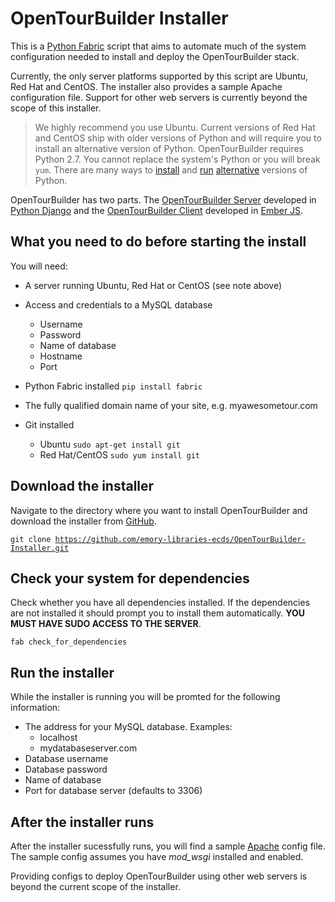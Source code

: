 # OpenTourBuilder Installer
This is a [Python Fabric](http://www.fabfile.org/) script that aims to automate much of the system configuration needed to install and deploy the OpenTourBuilder stack.

Currently, the only server platforms supported by this script are Ubuntu, Red Hat and CentOS. The installer also provides a sample Apache configuration file. Support for other web servers is currently beyond the scope of this installer.
> We highly recommend you use Ubuntu. Current versions of Red Hat and CentOS ship with older versions of Python and will require you to install an alternative version of Python. OpenTourBuilder requires Python 2.7. You cannot replace the system's Python or you will break <code>yum</code>. There are many ways to [install](https://github.com/yyuu/pyenv) and [run](http://developerblog.redhat.com/2013/02/14/setting-up-django-and-python-2-7-on-red-hat-enterprise-6-the-easy-way/) [alternative](https://github.com/h2oai/h2o-2/wiki/Installing-python-2.7-on-centos-6.3.-Follow-this-sequence-exactly-for-centos-machine-only) versions of Python.

OpenTourBuilder has two parts. The [OpenTourBuilder Server](https://github.com/emory-libraries-ecds/OpenTourBuilder-Server) developed in [Python Django](https://www.djangoproject.com/) and the [OpenTourBuilder Client](https://github.com/emory-libraries-ecds/OpenTourBuilder-Client) developed in [Ember JS](http://emberjs.com/). 

## What you need to do before starting the install

You will need:

* A server running Ubuntu, Red Hat or CentOS (see note above)

* Access and credentials to a MySQL database
	* Username
	* Password
	* Name of database
	* Hostname
	* Port
* Python Fabric installed
<code>pip install fabric</code>
* The fully qualified domain name of your site, e.g. myawesometour.com
* Git installed
	* Ubuntu
	<code>sudo apt-get install git</code>
	* Red Hat/CentOS
	<code>sudo yum install git</code>
	
## Download the installer
Navigate to the directory where you want to install OpenTourBuilder and download the installer from [GitHub](https://github.com/emory-libraries-ecds/OpenTourBuilder-Installer).

<code>git clone https://github.com/emory-libraries-ecds/OpenTourBuilder-Installer.git</code>


## Check your system for dependencies
Check whether you have all dependencies installed. If the dependencies are not installed it should prompt you to install them automatically. **YOU MUST HAVE SUDO ACCESS TO THE SERVER**.

<code>fab check_for_dependencies</code>

## Run the installer
While the installer is running you will be promted for the following information:

* The address for your MySQL database. Examples:
	* localhost
	* mydatabaseserver.com
* Database username
* Database password
* Name of database
* Port for database server (defaults to 3306)

## After the installer runs
After the installer sucessfully runs, you will find a sample [Apache](http://httpd.apache.org/) config file. The sample config assumes you have *mod_wsgi* installed and enabled.

Providing configs to deploy OpenTourBuilder using other web servers is beyond the current scope of the installer.





